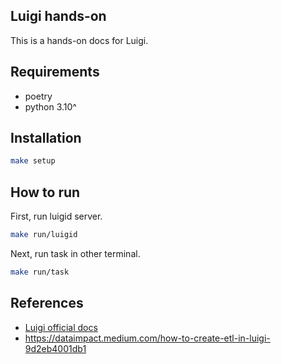 ## Luigi hands-on

This is a hands-on docs for Luigi.

## Requirements
- poetry
- python 3.10^

## Installation
```bash
make setup
```

## How to run

First, run luigid server.
```bash
make run/luigid
```

Next, run task in other terminal.
```bash
make run/task
```

## References
- [Luigi official docs](https://luigi.readthedocs.io/en/stable/)
- https://dataimpact.medium.com/how-to-create-etl-in-luigi-9d2eb4001db1